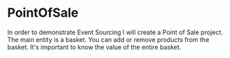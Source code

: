 # PointOfSale
In order to demonstrate Event Sourcing I will create a Point of Sale project. The main entity is a basket. You can add or remove products from the basket. It's important to know the value of the entire basket.
